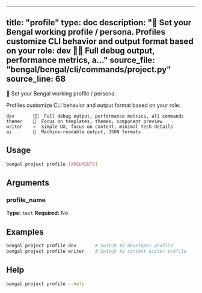 
---
title: "profile"
type: doc
description: "👤 Set your Bengal working profile / persona.  Profiles customize CLI behavior and output format based on your role:      dev       👨‍💻  Full debug output, performance metrics, a..."
source_file: "bengal/bengal/cli/commands/project.py"
source_line: 68
---

👤 Set your Bengal working profile / persona.

Profiles customize CLI behavior and output format based on your role:

    dev       👨‍💻  Full debug output, performance metrics, all commands
    themer    🎨  Focus on templates, themes, component preview
    writer    ✍️  Simple UX, focus on content, minimal tech details
    ai        🤖  Machine-readable output, JSON formats


## Usage

```bash
bengal project profile [ARGUMENTS]
```

## Arguments

### profile_name

**Type:** `text`
**Required:** No



## Examples

```bash
bengal project profile dev       # Switch to developer profile
bengal project profile writer    # Switch to content writer profile
```



## Help

```bash
bengal project profile --help
```